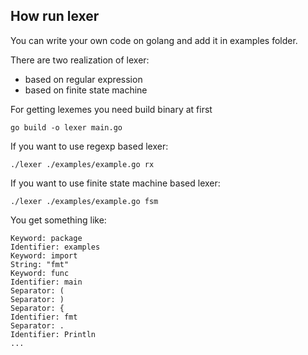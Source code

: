 ## How run lexer

You can write your own code on golang and add it in examples folder.

There are two realization of lexer: 
- based on regular expression
- based on finite state machine

For getting lexemes you need build binary at first
```
go build -o lexer main.go
```

If you want to use regexp based lexer:
```
./lexer ./examples/example.go rx
```

If you want to use finite state machine based lexer:
```
./lexer ./examples/example.go fsm
```

You get something like:
```
Keyword: package
Identifier: examples
Keyword: import
String: "fmt"
Keyword: func
Identifier: main
Separator: (
Separator: )
Separator: {
Identifier: fmt
Separator: .
Identifier: Println
...
```